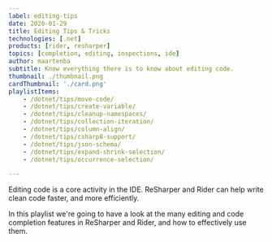 ```yaml
---
label: editing-tips
date: 2020-01-29
title: Editing Tips & Tricks
technologies: [.net]
products: [rider, resharper]
topics: [completion, editing, inspections, ide]
author: maartenba
subtitle: Know everything there is to know about editing code. 
thumbnail: ./thumbnail.png
cardThumbnail: './card.png'
playlistItems:
    - /dotnet/tips/move-code/
    - /dotnet/tips/create-variable/
    - /dotnet/tips/cleanup-namespaces/
    - /dotnet/tips/collection-iteration/
    - /dotnet/tips/column-align/
    - /dotnet/tips/csharp8-support/
    - /dotnet/tips/json-schema/
    - /dotnet/tips/expand-shrink-selection/
    - /dotnet/tips/occurrence-selection/

---
```



Editing code is a core activity in the IDE. ReSharper and Rider can help
write clean code faster, and more efficiently.

In this playlist we're going to have a look at the many editing and
code completion features in ReSharper and Rider, and how to effectively
use them.

